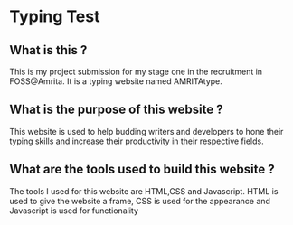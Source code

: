 # Typing Test

## What is this ?
 This is my project submission for my stage one in the recruitment in FOSS@Amrita. It is a typing website named AMRITAtype. 


## What is the purpose of this website ?

 This website is used to help budding writers and developers to hone their typing skills and increase their productivity in their respective fields.

## What are the tools used to build this website ?

 The tools I used for this website are HTML,CSS and Javascript. HTML is used to give the website a frame, CSS is used for the appearance and Javascript is used for functionality


